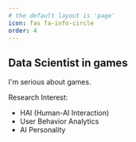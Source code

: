 ```yaml
---
# the default layout is 'page'
icon: fas fa-info-circle
order: 4
---
```


## Data Scientist in games  
I'm serious about games.    

Research Interest:  
- HAI (Human-AI Interaction)  
- User Behavior Analytics  
- AI Personality  

<!-- 
 > Add Markdown syntax content to file `_tabs/about.md`{: .filepath } and it will show up on this page.
 {: .prompt-tip }
-->
